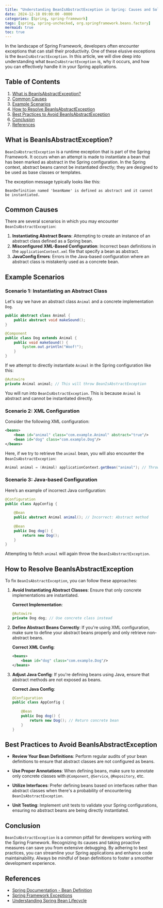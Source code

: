 ```yaml
---
title: "Understanding BeanIsAbstractException in Spring: Causes and Solutions"
date: 2024-12-18 09:00:00 -0000
categories: [Spring, spring-framework]
tags: [spring, spring-unchecked, org.springframework.beans.factory]
mermaid: true
toc: true
---
```



In the landscape of Spring Framework, developers often encounter exceptions that can stall their productivity. One of these elusive exceptions is the `BeanIsAbstractException`. In this article, we will dive deep into understanding what `BeanIsAbstractException` is, why it occurs, and how you can effectively handle it in your Spring applications. 

## Table of Contents

1. [What is BeanIsAbstractException?](#what-is-beanisabstractexception)
2. [Common Causes](#common-causes)
3. [Example Scenarios](#example-scenarios)
4. [How to Resolve BeanIsAbstractException](#how-to-resolve-beanisabstractexception)
5. [Best Practices to Avoid BeanIsAbstractException](#best-practices-to-avoid-beanisabstractexception)
6. [Conclusion](#conclusion)
7. [References](#references)

## What is BeanIsAbstractException?

`BeanIsAbstractException` is a runtime exception that is part of the Spring Framework. It occurs when an attempt is made to instantiate a bean that has been marked as abstract in the Spring configuration. In the Spring context, abstract beans cannot be instantiated directly; they are designed to be used as base classes or templates.

The exception message typically looks like this:

```
BeanDefinition named 'beanName' is defined as abstract and it cannot be instantiated.
```

## Common Causes

There are several scenarios in which you may encounter `BeanIsAbstractException`:

1. **Instantiating Abstract Beans**: Attempting to create an instance of an abstract class defined as a Spring bean.
2. **Misconfigured XML-Based Configuration**: Incorrect bean definitions in the `applicationContext.xml` file that specify a bean as abstract.
3. **JavaConfig Errors**: Errors in the Java-based configuration where an abstract class is mistakenly used as a concrete bean.

## Example Scenarios

### Scenario 1: Instantiating an Abstract Class

Let's say we have an abstract class `Animal` and a concrete implementation `Dog`.

```java
public abstract class Animal {
    public abstract void makeSound();
}

@Component
public class Dog extends Animal {
    public void makeSound() {
        System.out.println("Woof!");
    }
}
```

If we attempt to directly instantiate `Animal` in the Spring configuration like this:

```java
@Autowire
private Animal animal; // This will throw BeanIsAbstractException
```

You will run into `BeanIsAbstractException`. This is because `Animal` is abstract and cannot be instantiated directly.

### Scenario 2: XML Configuration

Consider the following XML configuration:

```xml
<beans>
    <bean id="animal" class="com.example.Animal" abstract="true"/>
    <bean id="dog" class="com.example.Dog"/>
</beans>
```

Here, if we try to retrieve the `animal` bean, you will also encounter the `BeanIsAbstractException`:

```java
Animal animal = (Animal) applicationContext.getBean("animal"); // Throws exception
```

### Scenario 3: Java-based Configuration

Here’s an example of incorrect Java configuration:

```java
@Configuration
public class AppConfig {
    
    @Bean
    public abstract Animal animal(); // Incorrect: Abstract method
    
    @Bean
    public Dog dog() {
        return new Dog();
    }
}
```

Attempting to fetch `animal` will again throw the `BeanIsAbstractException`. 

## How to Resolve BeanIsAbstractException

To fix `BeanIsAbstractException`, you can follow these approaches:

1. **Avoid Instantiating Abstract Classes**: Ensure that only concrete implementations are instantiated.

   **Correct Implementation**:
   ```java
   @Autowire
   private Dog dog; // Use concrete class instead
   ```

2. **Define Abstract Beans Correctly**: If you're using XML configuration, make sure to define your abstract beans properly and only retrieve non-abstract beans.

   **Correct XML Config**:
   ```xml
   <beans>
       <bean id="dog" class="com.example.Dog"/>
   </beans>
   ```

3. **Adjust Java Config**: If you're defining beans using Java, ensure that abstract methods are not exposed as beans.

   **Correct Java Config**:
   ```java
   @Configuration
   public class AppConfig {
       
       @Bean
       public Dog dog() {
           return new Dog(); // Return concrete bean
       }
   }
   ```

## Best Practices to Avoid BeanIsAbstractException

- **Review Your Bean Definitions**: Perform regular audits of your bean definitions to ensure that abstract classes are not configured as beans.
  
- **Use Proper Annotations**: When defining beans, make sure to annotate only concrete classes with `@Component`, `@Service`, `@Repository`, etc.

- **Utilize Interfaces**: Prefer defining beans based on interfaces rather than abstract classes when there's a probability of encountering `BeanIsAbstractException`.

- **Unit Testing**: Implement unit tests to validate your Spring configurations, ensuring no abstract beans are being directly instantiated.

## Conclusion

`BeanIsAbstractException` is a common pitfall for developers working with the Spring Framework. Recognizing its causes and taking proactive measures can save you from extensive debugging. By adhering to best practices, you can streamline your Spring applications and enhance code maintainability. Always be mindful of bean definitions to foster a smoother development experience. 

## References

- [Spring Documentation - Bean Definition](https://docs.spring.io/spring-framework/docs/current/reference/html/core.html#beans)
- [Spring Framework Exceptions](https://docs.spring.io/spring-framework/docs/current/javadoc-api/org/springframework/beans/factory/support/BeanDefinitionRegistry.html)
- [Understanding Spring Bean Lifecycle](https://spring.io/guides/gs/creating-a-web-application/)